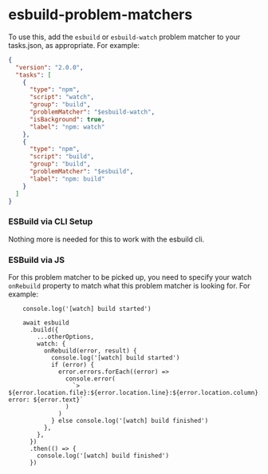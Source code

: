 # esbuild-problem-matchers

To use this, add the `esbuild` or `esbuild-watch` problem matcher to your tasks.json, as appropriate. For example:

```json
{
  "version": "2.0.0",
  "tasks": [
    {
      "type": "npm",
      "script": "watch",
      "group": "build",
      "problemMatcher": "$esbuild-watch",
      "isBackground": true,
      "label": "npm: watch"
    },
    {
      "type": "npm",
      "script": "build",
      "group": "build",
      "problemMatcher": "$esbuild",
      "label": "npm: build"
    }
  ]
}
```

### ESBuild via CLI Setup

Nothing more is needed for this to work with the esbuild cli.

### ESBuild via JS

For this problem matcher to be picked up, you need to specify your watch `onRebuild` property to match what this problem matcher is looking for. For example:

```
    console.log('[watch] build started')
    
    await esbuild
      .build({
        ...otherOptions,
        watch: {
          onRebuild(error, result) {
            console.log('[watch] build started')
            if (error) {
              error.errors.forEach((error) =>
                console.error(
                  `> ${error.location.file}:${error.location.line}:${error.location.column}: error: ${error.text}`
                )
              )
            } else console.log('[watch] build finished')
          },
        },
      })
      .then(() => {
        console.log('[watch] build finished')
      })
```

